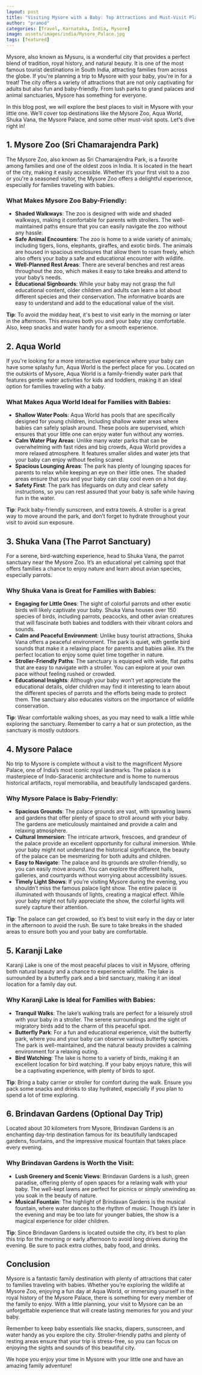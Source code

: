 ```yaml
---
layout: post
title: "Visiting Mysore with a Baby: Top Attractions and Must-Visit Places"
author: "pramod"
categories: [Travel, Karnataka, India, Mysore]
image: assets/images/india/Mysore_Palace.jpg
tags: [featured]
---
```


Mysore, also known as Mysuru, is a wonderful city that provides a perfect blend of tradition, royal history, and natural beauty. It is one of the most famous tourist destinations in South India, attracting families from across the globe. If you're planning a trip to Mysore with your baby, you're in for a treat! The city offers a variety of attractions that are not only captivating for adults but also fun and baby-friendly. From lush parks to grand palaces and animal sanctuaries, Mysore has something for everyone.

In this blog post, we will explore the best places to visit in Mysore with your little one. We’ll cover top destinations like the Mysore Zoo, Aqua World, Shuka Vana, the Mysore Palace, and some other must-visit spots. Let's dive right in!

## 1. Mysore Zoo (Sri Chamarajendra Park)

The Mysore Zoo, also known as Sri Chamarajendra Park, is a favorite among families and one of the oldest zoos in India. It is located in the heart of the city, making it easily accessible. Whether it’s your first visit to a zoo or you're a seasoned visitor, the Mysore Zoo offers a delightful experience, especially for families traveling with babies.

### What Makes Mysore Zoo Baby-Friendly:
- **Shaded Walkways**: The zoo is designed with wide and shaded walkways, making it comfortable for parents with strollers. The well-maintained paths ensure that you can easily navigate the zoo without any hassle.
- **Safe Animal Encounters**: The zoo is home to a wide variety of animals, including tigers, lions, elephants, giraffes, and exotic birds. The animals are housed in spacious enclosures that allow them to roam freely, which also offers your baby a safe and educational encounter with wildlife.
- **Well-Planned Rest Areas**: There are several benches and rest areas throughout the zoo, which makes it easy to take breaks and attend to your baby’s needs.
- **Educational Signboards**: While your baby may not grasp the full educational content, older children and adults can learn a lot about different species and their conservation. The informative boards are easy to understand and add to the educational value of the visit.

**Tip**: To avoid the midday heat, it's best to visit early in the morning or later in the afternoon. This ensures both you and your baby stay comfortable. Also, keep snacks and water handy for a smooth experience.

## 2. Aqua World

If you're looking for a more interactive experience where your baby can have some splashy fun, Aqua World is the perfect place for you. Located on the outskirts of Mysore, Aqua World is a family-friendly water park that features gentle water activities for kids and toddlers, making it an ideal option for families traveling with a baby.

### What Makes Aqua World Ideal for Families with Babies:
- **Shallow Water Pools**: Aqua World has pools that are specifically designed for young children, including shallow water areas where babies can safely splash around. These pools are supervised, which ensures that your little one can enjoy water fun without any worries.
- **Calm Water Play Areas**: Unlike many water parks that can be overwhelming with fast rides and big crowds, Aqua World provides a more relaxed atmosphere. It features smaller slides and water jets that your baby can enjoy without feeling scared.
- **Spacious Lounging Areas**: The park has plenty of lounging spaces for parents to relax while keeping an eye on their little ones. The shaded areas ensure that you and your baby can stay cool even on a hot day.
- **Safety First**: The park has lifeguards on duty and clear safety instructions, so you can rest assured that your baby is safe while having fun in the water.

**Tip**: Pack baby-friendly sunscreen, and extra towels. A stroller is a great way to move around the park, and don’t forget to hydrate throughout your visit to avoid sun exposure.

## 3. Shuka Vana (The Parrot Sanctuary)

For a serene, bird-watching experience, head to Shuka Vana, the parrot sanctuary near the Mysore Zoo. It’s an educational yet calming spot that offers families a chance to enjoy nature and learn about avian species, especially parrots.

### Why Shuka Vana is Great for Families with Babies:
- **Engaging for Little Ones**: The sight of colorful parrots and other exotic birds will likely captivate your baby. Shuka Vana houses over 150 species of birds, including parrots, peacocks, and other avian creatures that will fascinate both babies and toddlers with their vibrant colors and sounds.
- **Calm and Peaceful Environment**: Unlike busy tourist attractions, Shuka Vana offers a peaceful environment. The park is quiet, with gentle bird sounds that make it a relaxing place for parents and babies alike. It’s the perfect location to enjoy some quiet time together in nature.
- **Stroller-Friendly Paths**: The sanctuary is equipped with wide, flat paths that are easy to navigate with a stroller. You can explore at your own pace without feeling rushed or crowded.
- **Educational Insights**: Although your baby won’t yet appreciate the educational details, older children may find it interesting to learn about the different species of parrots and the efforts being made to protect them. The sanctuary also educates visitors on the importance of wildlife conservation.

**Tip**: Wear comfortable walking shoes, as you may need to walk a little while exploring the sanctuary. Remember to carry a hat or sun protection, as the sanctuary is mostly outdoors.

## 4. Mysore Palace

No trip to Mysore is complete without a visit to the magnificent Mysore Palace, one of India’s most iconic royal landmarks. The palace is a masterpiece of Indo-Saracenic architecture and is home to numerous historical artifacts, royal memorabilia, and beautifully landscaped gardens.

### Why Mysore Palace is Baby-Friendly:
- **Spacious Grounds**: The palace grounds are vast, with sprawling lawns and gardens that offer plenty of space to stroll around with your baby. The gardens are meticulously maintained and provide a calm and relaxing atmosphere.
- **Cultural Immersion**: The intricate artwork, frescoes, and grandeur of the palace provide an excellent opportunity for cultural immersion. While your baby might not understand the historical significance, the beauty of the palace can be mesmerizing for both adults and children.
- **Easy to Navigate**: The palace and its grounds are stroller-friendly, so you can easily move around. You can explore the different halls, galleries, and courtyards without worrying about accessibility issues.
- **Timely Light Shows**: If you’re visiting Mysore during the evening, you shouldn’t miss the famous palace light show. The entire palace is illuminated with thousands of lights, creating a magical effect. While your baby might not fully appreciate the show, the colorful lights will surely capture their attention.

**Tip**: The palace can get crowded, so it’s best to visit early in the day or later in the afternoon to avoid the rush. Be sure to take breaks in the shaded areas to ensure both you and your baby are comfortable.

## 5. Karanji Lake

Karanji Lake is one of the most peaceful places to visit in Mysore, offering both natural beauty and a chance to experience wildlife. The lake is surrounded by a butterfly park and a bird sanctuary, making it an ideal location for a family day out.

### Why Karanji Lake is Ideal for Families with Babies:
- **Tranquil Walks**: The lake’s walking trails are perfect for a leisurely stroll with your baby in a stroller. The serene surroundings and the sight of migratory birds add to the charm of this peaceful spot.
- **Butterfly Park**: For a fun and educational experience, visit the butterfly park, where you and your baby can observe various butterfly species. The park is well-maintained, and the natural beauty provides a calming environment for a relaxing outing.
- **Bird Watching**: The lake is home to a variety of birds, making it an excellent location for bird watching. If your baby enjoys nature, this will be a captivating experience, with plenty of birds to spot.

**Tip**: Bring a baby carrier or stroller for comfort during the walk. Ensure you pack some snacks and drinks to stay hydrated, especially if you plan to spend a lot of time exploring.

## 6. Brindavan Gardens (Optional Day Trip)

Located about 30 kilometers from Mysore, Brindavan Gardens is an enchanting day-trip destination famous for its beautifully landscaped gardens, fountains, and the impressive musical fountain that takes place every evening.

### Why Brindavan Gardens is Worth the Visit:
- **Lush Greenery and Scenic Views**: Brindavan Gardens is a lush, green paradise, offering plenty of open spaces for a relaxing walk with your baby. The well-kept lawns are perfect for picnics or simply unwinding as you soak in the beauty of nature.
- **Musical Fountain**: The highlight of Brindavan Gardens is the musical fountain, where water dances to the rhythm of music. Though it’s later in the evening and may be too late for younger babies, the show is a magical experience for older children.

**Tip**: Since Brindavan Gardens is located outside the city, it’s best to plan this trip for the morning or early afternoon to avoid long drives during the evening. Be sure to pack extra clothes, baby food, and drinks.

## Conclusion

Mysore is a fantastic family destination with plenty of attractions that cater to families traveling with babies. Whether you’re exploring the wildlife at Mysore Zoo, enjoying a fun day at Aqua World, or immersing yourself in the royal history of the Mysore Palace, there is something for every member of the family to enjoy. With a little planning, your visit to Mysore can be an unforgettable experience that will create lasting memories for you and your baby.

Remember to keep baby essentials like snacks, diapers, sunscreen, and water handy as you explore the city. Stroller-friendly paths and plenty of resting areas ensure that your trip is stress-free, so you can focus on enjoying the sights and sounds of this beautiful city.

We hope you enjoy your time in Mysore with your little one and have an amazing family adventure!


